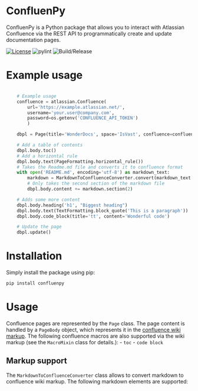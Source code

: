 # ConfluenPy

ConfluenPy is a Python package that allows you to interact with Atlassian Confluence via the REST API to programmatically
create and update documentation pages.

[![License](https://img.shields.io/badge/License-Apache%202.0-blue.svg)](https://opensource.org/licenses/Apache-2.0)
![pylint](https://github.com/MarcDuQuesne/confluenpy/actions/workflows/pylint.yml/badge.svg?branch=main)
![Build/Release](https://github.com/MarcDuQuesne/confluenpy/actions/workflows/release.yml/badge.svg?branch=main)

# Example usage

```python

    # Example usage
    confluence = atlassian.Confluence(
        url='https://example.atlassian.net/',
        username='your.user@company.com',
        password=os.getenv('CONFLUENCE_API_TOKEN')
        )

    dbpl = Page(title='WonderDocs', space='IsVast', confluence=confluence)

    # Add a table of contents
    dbpl.body.toc()
    # Add a horizontal rule
    dbpl.body.text(PageFormatting.horizontal_rule())
    # Takes the Readme.md file and converts it to confluence format
    with open('README.md', encoding='utf-8') as markdown_text:
        markdown = MarkdownToConfluenceConverter.convert(markdown_text.read())
        # Only takes the second section of the markdown file
        dbpl.body.content += markdown.section(2)

    # Adds some more content
    dbpl.body.heading('h1', "Biggest heading")
    dbpl.body.text(TextFormatting.block_quote('This is a paragraph'))
    dbpl.body.code_block(title='tt', content='Wonderful code')

    # Update the page
    dbpl.update()
```

# Installation

Simply install the package using pip:

```bash
pip install confluenpy
```

# Usage

Confluence pages are represented by the `Page` class. The page content is handled by a `PageBody` object, which represents it in the [confluence wiki markup](https://confluence.atlassian.com/doc/confluence-wiki-markup-251003035.html).
The following confluence macros are also supported via the wiki markup (see the `MacroMixin` class for details.):
    - `toc`
    - `code block`

## Markup support
The `MarkdownToConfluenceConverter` class allows to convert markdown to confluence wiki markup. The following markdown elements are supported:
